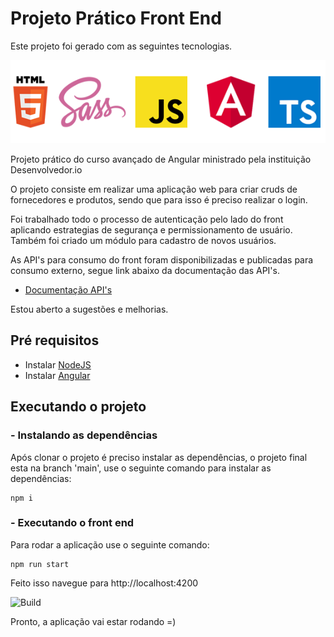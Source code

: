# Projeto Prático Front End

Este projeto foi gerado com as seguintes tecnologias.

![Tecnologias](src/assets/img/readme/tecnologias.png)

Projeto prático do curso avançado de Angular ministrado pela instituição Desenvolvedor.io

O projeto consiste em realizar uma aplicação web para criar cruds de fornecedores e produtos, sendo que para isso é preciso realizar o login.

Foi trabalhado todo o processo de autenticação pelo lado do front aplicando estrategias de segurança e permissionamento de usuário. Também foi criado um módulo para cadastro de novos usuários.

As API's para consumo do front foram disponibilizadas e publicadas para consumo externo, segue link abaixo da documentação das API's.

- [Documentação API's](https://devio.fabrica.dev.br/swagger/index.html)

Estou aberto a sugestões e melhorias.

## Pré requisitos

- Instalar [NodeJS](https://nodejs.org/en/)
- Instalar [Angular](https://angular.io/guide/setup-local)
## Executando o projeto

### - Instalando as dependências

Após clonar o projeto é preciso instalar as dependências, o projeto final esta na branch 'main', use o seguinte comando para instalar as dependências:
```
npm i
```
### - Executando o front end
Para rodar a aplicação use o seguinte comando:
```
npm run start
```
Feito isso navegue para http://localhost:4200

![Build](https://i2.wp.com/perdidas.com.br/wp-content/uploads/2018/09/elmo-fogo.gif?resize=540%2C368)

Pronto, a aplicação vai estar rodando =)